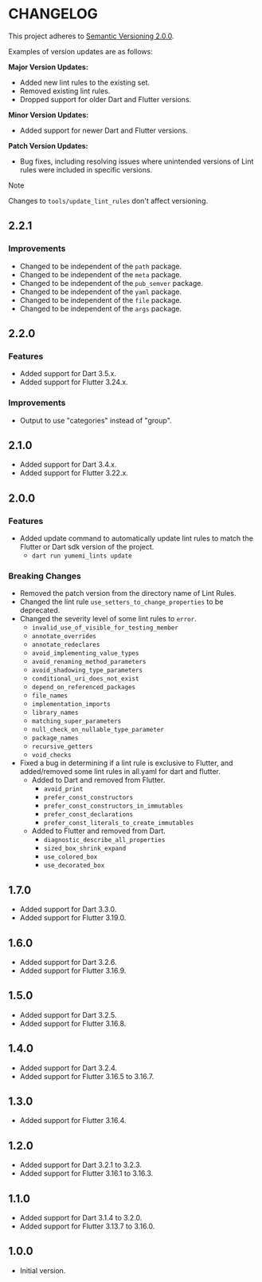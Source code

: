 # CHANGELOG

This project adheres to [Semantic Versioning 2.0.0].

Examples of version updates are as follows:

**Major Version Updates:**

- Added new lint rules to the existing set.
- Removed existing lint rules.
- Dropped support for older Dart and Flutter versions.

**Minor Version Updates:**

- Added support for newer Dart and Flutter versions.

**Patch Version Updates:**

- Bug fixes, including resolving issues where unintended versions of Lint rules were included in specific versions.

> [!NOTE]
> Changes to `tools/update_lint_rules` don't affect versioning.

## 2.2.1

### Improvements

- Changed to be independent of the `path` package.
- Changed to be independent of the `meta` package.
- Changed to be independent of the `pub_semver` package.
- Changed to be independent of the `yaml` package.
- Changed to be independent of the `file` package.
- Changed to be independent of the `args` package.

## 2.2.0

### Features

- Added support for Dart 3.5.x.
- Added support for Flutter 3.24.x.

### Improvements

- Output to use "categories" instead of "group".

## 2.1.0

- Added support for Dart 3.4.x.
- Added support for Flutter 3.22.x.

## 2.0.0

### Features

- Added update command to automatically update lint rules to match the Flutter or Dart sdk version of the project.
  - `dart run yumemi_lints update`

### Breaking Changes

- Removed the patch version from the directory name of Lint Rules.
- Changed the lint rule `use_setters_to_change_properties` to be deprecated.
- Changed the severity level of some lint rules to `error`.
  - `invalid_use_of_visible_for_testing_member`
  - `annotate_overrides`
  - `annotate_redeclares`
  - `avoid_implementing_value_types`
  - `avoid_renaming_method_parameters`
  - `avoid_shadowing_type_parameters`
  - `conditional_uri_does_not_exist`
  - `depend_on_referenced_packages`
  - `file_names`
  - `implementation_imports`
  - `library_names`
  - `matching_super_parameters`
  - `null_check_on_nullable_type_parameter`
  - `package_names`
  - `recursive_getters`
  - `void_checks`
- Fixed a bug in determining if a lint rule is exclusive to Flutter, and added/removed some lint rules in all.yaml for dart and flutter.
  - Added to Dart and removed from Flutter.
    - `avoid_print`
    - `prefer_const_constructors`
    - `prefer_const_constructors_in_immutables`
    - `prefer_const_declarations`
    - `prefer_const_literals_to_create_immutables`
  - Added to Flutter and removed from Dart.
    - `diagnostic_describe_all_properties`
    - `sized_box_shrink_expand`
    - `use_colored_box`
    - `use_decorated_box`

## 1.7.0

- Added support for Dart 3.3.0.
- Added support for Flutter 3.19.0.

## 1.6.0

- Added support for Dart 3.2.6.
- Added support for Flutter 3.16.9.

## 1.5.0

- Added support for Dart 3.2.5.
- Added support for Flutter 3.16.8.

## 1.4.0

- Added support for Dart 3.2.4.
- Added support for Flutter 3.16.5 to 3.16.7.

## 1.3.0

- Added support for Flutter 3.16.4.

## 1.2.0

- Added support for Dart 3.2.1 to 3.2.3.
- Added support for Flutter 3.16.1 to 3.16.3.

## 1.1.0

- Added support for Dart 3.1.4 to 3.2.0.
- Added support for Flutter 3.13.7 to 3.16.0.

## 1.0.0

- Initial version.

<!-- Links -->

[Semantic Versioning 2.0.0]: https://semver.org/spec/v2.0.0.html
